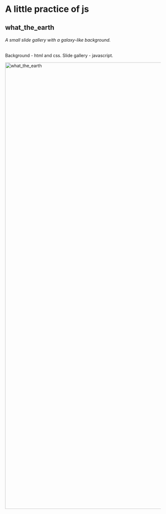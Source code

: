 # A little practice of js
## what_the_earth
###### A small slide gallery with a galaxy-like background.
Background - html and css.
Slide gallery - javascript.



<img width="1440" alt="what_the_earth" src="https://user-images.githubusercontent.com/79336389/145976491-4097a8c0-e58e-4ad8-a36f-4403e530838a.png">
